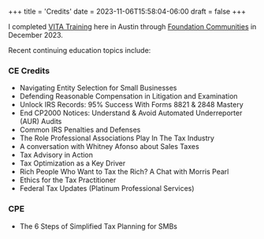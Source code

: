 +++
title = 'Credits'
date = 2023-11-06T15:58:04-06:00
draft = false
+++

I completed [VITA Training](https://www.irs.gov/individuals/free-tax-return-preparation-for-qualifying-taxpayers) here in Austin through [Foundation Communities](https://foundcom.org/volunteer-with-tax-help-program/) in December 2023. 

Recent continuing education topics include:

### CE Credits

* Navigating Entity Selection for Small Businesses
* Defending Reasonable Compensation in Litigation and Examination
* Unlock IRS Records: 95% Success With Forms 8821 & 2848 Mastery
* End CP2000 Notices: Understand & Avoid Automated Underreporter (AUR) Audits
* Common IRS Penalties and Defenses
* The Role Professional Associations Play In The Tax Industry
* A conversation with Whitney Afonso about Sales Taxes
* Tax Advisory in Action
* Tax Optimization as a Key Driver
* Rich People Who Want to Tax the Rich? A Chat with Morris Pearl
* Ethics for the Tax Practitioner
* Federal Tax Updates (Platinum Professional Services)

### CPE

* The 6 Steps of Simplified Tax Planning for SMBs